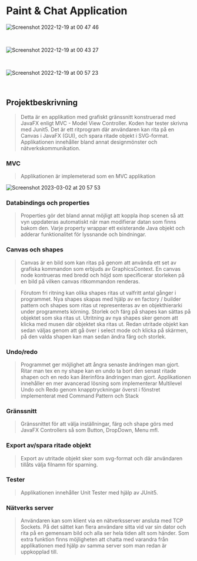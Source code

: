 # Paint & Chat Application
 
<!--
![Screenshot 2022-12-19 at 01 04 09](https://user-images.githubusercontent.com/103879144/208326576-51222721-80ad-47b7-8fc4-65950c7ff0c0.png)

</br>-->

![Screenshot 2022-12-19 at 00 47 46](https://user-images.githubusercontent.com/103879144/208325928-97f88ad4-1d05-4a67-80f3-6b1469656726.png)

</br>

![Screenshot 2022-12-19 at 00 43 27](https://user-images.githubusercontent.com/103879144/208325979-44b7fb36-ee0f-4837-b8b2-5ba4317e1d7d.png)

</br>

![Screenshot 2022-12-19 at 00 57 23](https://user-images.githubusercontent.com/103879144/208326313-cf5a0b02-894e-44e5-b286-307e418b946c.png)

</br> 

## Projektbeskrivning

> Detta är en applikation med grafiskt gränssnitt konstruerad med JavaFX enligt MVC - Model View Controller. Koden har tester skrivna med Junit5. Det är ett ritprogram där användaren kan rita på en Canvas i JavaFX (GUI), och spara ritade objekt i SVG-format. Applikationen innehåller bland annat designmönster och nätverkskommunikation.

### MVC

> Applikationen är implemeterad som en MVC applikation

![Screenshot 2023-03-02 at 20 57 53](https://user-images.githubusercontent.com/103879144/222538677-38c1cd5b-f2fd-4951-b98b-9f1b6dd1d145.png)

### Databindings och properties 

> Properties gör det bland annat möjligt att koppla ihop scenen så att vyn uppdateras automatiskt när man modifierar datan som finns bakom den. Varje property wrappar ett existerande Java objekt och adderar funktionalitet för lyssnande och bindningar.

### Canvas och shapes

> Canvas är en bild som kan ritas på genom att använda ett set av grafiska kommandon som erbjuds av GraphicsContext. En canvas node kontrueras med bredd och höjd som specificerar storleken på en bild på vilken canvas ritkommandon renderas.

> Förutom fri ritning kan olika shapes ritas ut valfritt antal gånger i programmet. Nya shapes skapas med hjälp av en factory / builder pattern och shapes som ritas ut representeras av en objekthierarki under programmets körning. Storlek och färg på shapes kan sättas på objektet som ska ritas ut. Utritning av nya shapes sker genom att klicka med musen där objektet ska ritas ut. Redan utritade objekt kan sedan väljas genom att gå över i select mode och klicka på skärmen, på den valda shapen kan man sedan ändra färg och storlek.

### Undo/redo

> Programmet ger möjlighet att ångra senaste ändringen man gjort. Ritar man tex en ny shape kan en
undo ta bort den senast ritade shapen och en redo kan återinföra ändringen man gjort. Applikationen innehåller en mer avancerad
lösning som implementerar Multilevel Undo och Redo genom knapptryckningar överst i fönstret implementerat med Command Pattern och Stack

### Gränssnitt

> Gränssnittet för att välja inställningar, färg och shape görs med JavaFX Controllers så som Button, DropDown, Menu mfl.

### Export av/spara ritade objekt 

> Export av utritade objekt sker som svg-format och där användaren tillåts välja filnamn för sparning.

### Tester

> Applikationen innehåller Unit Tester med hjälp av JUnit5. 

### Nätverks server

> Användaren kan som klient via en nätverksserver ansluta med TCP
Sockets. På det sättet kan flera användare sitta vid var sin dator
och rita på en gemensam bild och alla ser hela tiden allt som händer. Som extra funktion finns möjligheten att chatta med varandra från applikationen med hjälp av samma server som man redan är uppkopplad till. 


